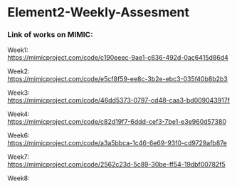 # Element2-Weekly-Assesment 
### Link of works on MIMIC:  
 Week1:   
 https://mimicproject.com/code/c190eeec-9ae1-c636-492d-0ac6415d86d4  
   
 Week2:  
 https://mimicproject.com/code/e5cf8f59-ee8c-3b2e-ebc3-035f40b8b2b3
   
 Week3:   
 https://mimicproject.com/code/46dd5373-0797-cd48-caa3-bd009043917f  
   
 Week4:   
 https://mimicproject.com/code/c82d19f7-6ddd-cef3-7be1-e3e960d57380   
   
 Week6:   
 https://mimicproject.com/code/a3a5bbca-1c46-6e69-93f0-cd9729afb87e  
  
 Week7:   
 https://mimicproject.com/code/2562c23d-5c89-30be-ff54-19dbf00782f5   
   
 Week8:  
  
